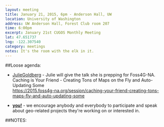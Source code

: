 ```yaml
---
layout: meeting
title: January 21, 2015, 6pm - Anderson Hall, UW
location: University of Washington
address: UW Anderson Hall, Forest Club room 207
time: 6:00pm
excerpt: January 21st CUGOS Monthly Meeting
lat: 47.651737
lng: -122.307540
category: meetings
notes: It's the room with the elk in it.
---
```


##Loose agenda:

- [JulieGoldberg](https://github.com/JulieGoldberg) - Julie will give the talk she is prepping for Foss4G-NA.  Caching is Your Friend - Creating Tons of Maps on the Fly and Auto-Updating Some  
https://2015.foss4g-na.org/session/caching-your-friend-creating-tons-maps-fly-and-auto-updating-some

- **[you!](http://github.com/cugos/cugos.github.com)** - we encourage anybody and everybody to participate and speak about geo-related projects they're working on or interested in.

##NOTES:
